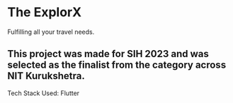 # The ExplorX

Fulfilling all your travel needs.

## This project was made for SIH 2023 and was selected as the finalist from the category across NIT Kurukshetra.

Tech Stack Used:
Flutter
